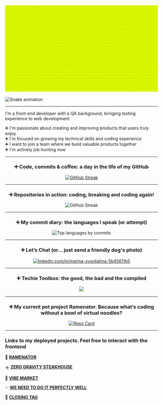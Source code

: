 
![Header Animation](header.gif)

![Snake animation]( https://github.com/stereogamm/stereogamm/blob/output/github-contribution-grid-snake.svg )


---
I'm a front-end developer with a QA background, bringing testing experience to web development

➕ I'm passionate about creating and improving products that users truly enjoy  
➕ I'm focused on growing my technical skills and coding experience  
➕ I want to join a team where we build valuable products together  
➕ I'm actively job hunting now  
 
---
 
<h3 align="center">➕ Code, commits & coffee: a day in the life of my GitHub</h3>

<p align="center">
  <a href="https://git.io/streak-stats">
    <img src="https://streak-stats.demolab.com?user=stereogamm&theme=ambient-gradient&hide_border=true&border_radius=10&date_format=j%20M%5B%20Y%5D&card_width=450&card_height=190&ring=9EEB4B&fire=FFB80A&stroke=D9C1FF5A&sideLabels=E9EB56&currStreakLabel=A33FBB&hide_longest_streak=true" alt="GitHub Streak" />
  </a>
</p>

---

<h3 align="center">➕ Repositories in action: coding, breaking and coding again!</h3>
<p align="center">
 <a>
  <img src="https://github-readme-stats.vercel.app/api/top-langs/?username=stereogamm&layout=compact&theme=github_light&langs_count=12&custom_title=Top%20Languages%20by%20my%20repo" alt="GitHub Streak"/>
 </a>
</p>

---

<h3 align="center">➕ My сommit diary: the languages I speak (or attempt)</h3>
<p align="center">
 <a>
  <img src="https://github-readme-stats.vercel.app/api/top-langs/?username=stereogamm&layout=compact&theme=github_light&hide=css,scss,html,mdx,shell&&custom_title=Top%20Languages%20by%20commits" alt="Top languages by commits"/>
 </a>
</p>

---

<h3 align="center">➕ Let’s Chat (or... just send a friendly dog's photo)</h3>
<p align="center">
<a href="https://linkedin.com/in/marina-sysoliatina-5b45611b5" target="blank"><img align="center" src="https://skillicons.dev/icons?i=linkedin&theme=light" alt="linkedin.com/in/marina-sysoliatina-5b45611b5"/></a>
</p>

---

<h3 align="center">➕ Techie Toolbox: the good, the bad and the compiled</h3>

<p align="center">
  <a href="https://skillicons.dev">
    <img src="https://skillicons.dev/icons?i=html,htmx,css,js,ts,webpack,yarn,react,redux,jest,git,sass,jquery,figma,babel,cypress,docker,github,grafana,elasticsearch,npm,postman&theme=light&perline=11" />
  </a>
</p>

---
<h3 align="center">➕ My current pet project Ramenator. Because what’s coding without a bowl of virtual noodles?</h3>

<p align="center">
  <a href="https://github.com/stereogamm/web-shop">
    <img src="https://github-readme-stats.vercel.app/api/pin/?username=stereogamm&repo=web-shop&theme=ambient_gradient&show_owner=true&hide=issues" alt="Repo Card" />
  </a>
</p>


-------

### Links to my deployed projects. Feel free to interact with the frontend

🍜 <a href="https://noodle-and-bytes.vercel.app/" target="_blank">**RAMENATOR**</a>  

🛸 <a href="https://zero-gravity-steakhouse.vercel.app/" target="_blank">**ZERO GRAVITY STEAKHOUSE**</a>  

🌊 <a href="https://vibe-market.vercel.app/" target="_blank">**VIBE MARKET**</a>  

✨ <a href="https://we-need-to-do-it-perfectly-well.vercel.app/" target="_blank">**WE NEED TO DO IT PERFECTLY WELL**</a>   

💟 <a href="https://closing-tag.vercel.app/" target="_blank">**CLOSING TAG**</a> 


